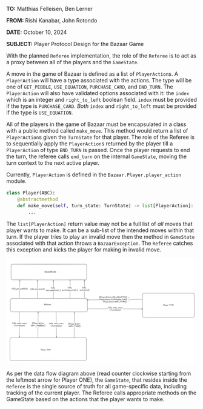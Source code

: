 **TO:** Matthias Felleisen, Ben Lerner

**FROM:** Rishi Kanabar, John Rotondo

**DATE:** October 10, 2024

**SUBJECT:** Player Protocol Design for the Bazaar Game

With the planned `Referee` implementation, the role of the `Referee` is to act as a proxy between all of the players and the `GameState`.

A move in the game of Bazaar is defined as a list of `PlayerAction`s. A `PlayerAction` will have a type associated with the actions. The type will be one of `GET_PEBBLE`, `USE_EQUATION`, `PURCHASE_CARD`, and `END_TURN`. The `PlayerAction` will also have validated options associated with it: the `index` which is an integer and `right_to_left` boolean field. `index` must be provided if the type is `PURCHASE_CARD`. _Both_ `index` and `right_to_left` must be provided if the type is `USE_EQUATION`.

All of the players in the game of Bazaar must be encapsulated in a class with a public method called `make_move`. This method would return a list of `PlayerAction`s given the `TurnState` for that player. The role of the Referee is to sequentially apply the `PlayerAction`s returned by the player till a `PlayerAction` of type `END_TURN` is passed. Once the player requests to end the turn, the referee calls `end_turn` on the internal `GameState`, moving the turn context to the next active player.

Currently, `PlayerAction` is defined in the `Bazaar.Player.player_action` module.

```python
class Player(ABC):
    @abstractmethod
    def make_move(self, turn_state: TurnState) -> list[PlayerAction]:
        ...
```

The `list[PlayerAction]` return value may not be a full list of _all_ moves that player wants to make. It can be a sub-list of the intended moves within that turn. If the player tries to play an invalid move then the method in `GameState` associated with that action throws a `BazaarException`. The `Referee` catches this exception and kicks the player for making in invalid move.

![image](./static/image.png)

As per the data flow diagram above (read counter clockwise starting from the leftmost arrow for Player ONE), the `GameState`, that resides inside the `Referee` is the single source of truth for all game-specific data, including tracking of the current player. The Referee calls appropriate methods on the GameState based on the actions that the player wants to make.
